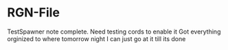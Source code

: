 # RGN-File

TestSpawner note complete. Need testing cords to enable it
Got everything orginized to where tomorrow night I can just go at it till its done
